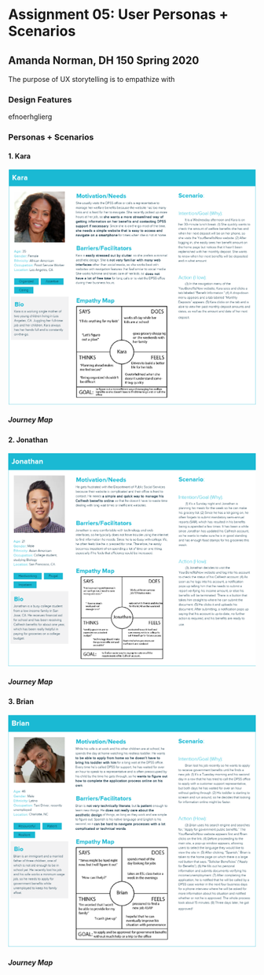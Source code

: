 # Assignment 05: User Personas + Scenarios
## Amanda Norman, DH 150 Spring 2020
The purpose of UX storytelling is to empathize with
### Design Features
efnoerhglierg
### Personas + Scenarios
#### 1. Kara
![kara-persona](https://github.com/amanda-norman/DH150-amandanorman/blob/master/Kara-Persona.png)
##### Journey Map
#### 2. Jonathan
![Jonathan-persona](https://github.com/amanda-norman/DH150-amandanorman/blob/master/Jonathan-Persona.png)
##### Journey Map
#### 3. Brian
![Brian-persona](https://github.com/amanda-norman/DH150-amandanorman/blob/master/Brian-Persona.png)
##### Journey Map
